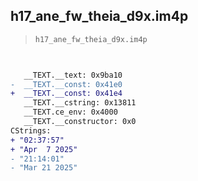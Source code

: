 ## h17_ane_fw_theia_d9x.im4p

> `h17_ane_fw_theia_d9x.im4p`

```diff

 
   __TEXT.__text: 0x9ba10
-  __TEXT.__const: 0x41e0
+  __TEXT.__const: 0x41e4
   __TEXT.__cstring: 0x13811
   __TEXT.ce_env: 0x4000
   __TEXT.__constructor: 0x0
CStrings:
+ "02:37:57"
+ "Apr  7 2025"
- "21:14:01"
- "Mar 21 2025"

```
